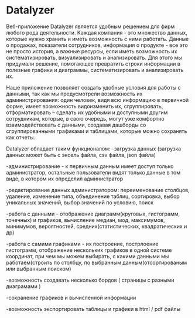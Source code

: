 # Datalyzer

Веб-приложение Datalyzer является удобным решением для фирм любого рода деятельности. Каждая компания - это множество данных, которые нужно хранить и иметь возможность с ними работать. Данные о продажах, показатели сотрудников, информация о продукте - все это не просто история, а важные ресурсы, если иметь возможность их систематизировать, визуализировать и анализировать. Для этого мы придумали решение, помогающее превратить строки информации в полезные графики и диаграммы, систематизировать и анализировать их.

Наше приложение позволяет создать удобные условия для работы с данными, так как мы предусмотрели возможность их администрирования: один человек, видя всю информацию в первичной форме, имеет возможность видоизменить их, сгруппировать, отформатировать – сделать их удобными и доступными другим сотрудникам, которые, в свою очередь, могут уже комфортно взаимодействовать с данными, создавая дашборды со сгруппированными графиками и таблицами, которые можно сохранять как отчеты.

Datalyzer обладает таким функционалом:
-загрузка данных
(загрузка данных может быть с эксель файла, csv файла, json файла)

-администрирование - к первичным данным имеет доступ только администратор, остальные пользователи видят только данные в том виде, в котором их определил администратор

-редактирование данных администратором: переименование столбцов, удаление, изменение типа, объединение таблиц, сортировка, выбор уникальных значений, выбор значений по условию, поиск

-работа с данными - отображение диаграмм(круговых, гистограмм, точечных) и графиков, вычисление медиан, мод, максимумов, минимумов, вероятностей, средних(статистических, квадратических и др)

-работа с самими графиками - их построение, пострлоение гистограмм, отображение нескольких графиков в одной системе координат, при чем мы можем выбирать, с какими данными мы работаем(строить по столбцу, по выбранным данным(отсортированым или выбранным поиском)

-возможность создавать несколько бордов ( страницы с разными диаграмами )

-сохранение графиков и вычисленной информации

-возможность экспортировать таблицы и графики в html / pdf файлы
